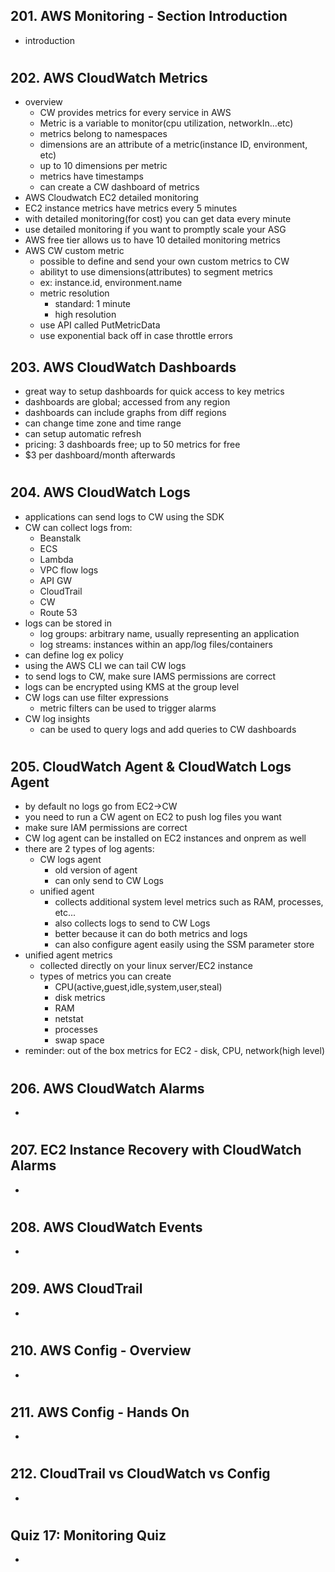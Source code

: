 ## 201. AWS Monitoring - Section Introduction

- introduction

#

## 202. AWS CloudWatch Metrics

- overview
  - CW provides metrics for every service in AWS
  - Metric is a variable to monitor(cpu utilization, networkIn...etc)
  - metrics belong to namespaces
  - dimensions are an attribute of a metric(instance ID, environment, etc)
  - up to 10 dimensions per metric
  - metrics have timestamps
  - can create a CW dashboard of metrics
- AWS Cloudwatch EC2 detailed monitoring
- EC2 instance metrics have metrics every 5 minutes
- with detailed monitoring(for cost) you can get data every minute
- use detailed monitoring if you want to promptly scale your ASG
- AWS free tier allows us to have 10 detailed monitoring metrics
- AWS CW custom metric
  - possible to define and send your own custom metrics to CW
  - abilityt to use dimensions(attributes) to segment metrics
  - ex: instance.id, environment.name
  - metric resolution
    - standard: 1 minute
    - high resolution
  - use API called PutMetricData
  - use exponential back off in case throttle errors

## 203. AWS CloudWatch Dashboards

- great way to setup dashboards for quick access to key metrics
- dashboards are global; accessed from any region
- dashboards can include graphs from diff regions
- can change time zone and time range
- can setup automatic refresh
- pricing: 3 dashboards free; up to 50 metrics for free
- $3 per dashboard/month afterwards

#

## 204. AWS CloudWatch Logs

- applications can send logs to CW using the SDK
- CW can collect logs from:
  - Beanstalk
  - ECS
  - Lambda
  - VPC flow logs
  - API GW
  - CloudTrail
  - CW
  - Route 53
- logs can be stored in
  - log groups: arbitrary name, usually representing an application
  - log streams: instances within an app/log files/containers
- can define log ex policy
- using the AWS CLI we can tail CW logs
- to send logs to CW, make sure IAMS permissions are correct
- logs can be encrypted using KMS at the group level
- CW logs can use filter expressions
  - metric filters can be used to trigger alarms
- CW log insights
  - can be used to query logs and add queries to CW dashboards

#

## 205. CloudWatch Agent & CloudWatch Logs Agent

- by default no logs go from EC2->CW
- you need to run a CW agent on EC2 to push log files you want
- make sure IAM permissions are correct
- CW log agent can be installed on EC2 instances and onprem as well
- there are 2 types of log agents:
  - CW logs agent
    - old version of agent
    - can only send to CW Logs
  - unified agent
    - collects additional system level metrics such as RAM, processes, etc...
    - also collects logs to send to CW Logs
    - better because it can do both metrics and logs
    - can also configure agent easily using the SSM parameter store
- unified agent metrics
  - collected directly on your linux server/EC2 instance
  - types of metrics you can create
    - CPU(active,guest,idle,system,user,steal)
    - disk metrics
    - RAM
    - netstat
    - processes
    - swap space
- reminder: out of the box metrics for EC2 - disk, CPU, network(high level)

#

## 206. AWS CloudWatch Alarms

-

#

## 207. EC2 Instance Recovery with CloudWatch Alarms

-

#

## 208. AWS CloudWatch Events

-

#

## 209. AWS CloudTrail

-

#

## 210. AWS Config - Overview

-

#

## 211. AWS Config - Hands On

-

#

## 212. CloudTrail vs CloudWatch vs Config

-

#

## Quiz 17: Monitoring Quiz

-

#
